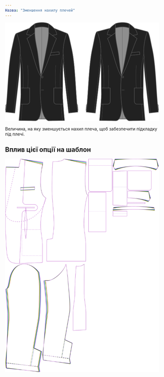 ```yaml
---
Назва: "Зменшення нахилу плечей"
---
```


![Зменшення нахилу укосів](shoulderslopereduction.svg)

Величина, на яку зменшується нахил плеча, щоб забезпечити підкладку під плечі.

## Вплив цієї опції на шаблон

![На цьому зображенні показано вплив цієї опції шляхом накладання декількох варіантів, які мають різне значення для цієї опції](jaeger_shoulderslopereduction_sample.svg "Вплив цієї опції на шаблон")
